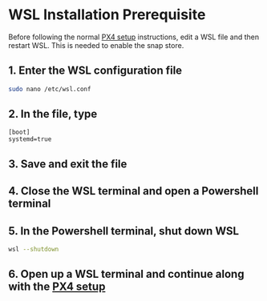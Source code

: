 # WSL Installation Prerequisite

Before following the normal [PX4 setup](ubuntu_px4_setup.md) instructions, edit a WSL file and then restart WSL. This is needed to enable the snap store. 

## 1. Enter the WSL configuration file
```bash
sudo nano /etc/wsl.conf
```

## 2. In the file, type
```
[boot]
systemd=true
```

## 3. Save and exit the file

## 4. Close the WSL terminal and open a Powershell terminal 

## 5. In the Powershell terminal, shut down WSL 
```bash
wsl --shutdown
```

## 6. Open up a WSL terminal and continue along with the [PX4 setup](ubuntu_px4_setup.md)
